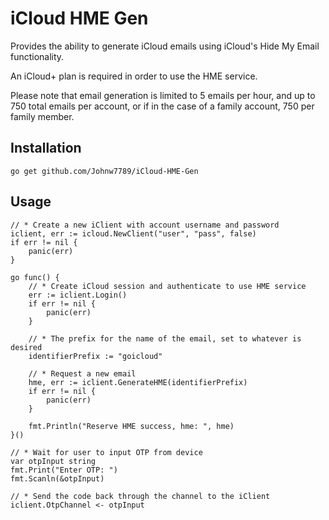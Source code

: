 # iCloud HME Gen
Provides the ability to generate iCloud emails using iCloud's Hide My Email functionality.

An iCloud+ plan is required in order to use the HME service.

Please note that email generation is limited to 5 emails per hour, and up to 750 total emails per account, or if in the case of a family account, 750 per family member. 

## Installation
``go get github.com/Johnw7789/iCloud-HME-Gen``

## Usage
```
// * Create a new iClient with account username and password
iclient, err := icloud.NewClient("user", "pass", false)
if err != nil {
	panic(err)
}

go func() {
	// * Create iCloud session and authenticate to use HME service
	err := iclient.Login()
	if err != nil {
		panic(err)
	}

	// * The prefix for the name of the email, set to whatever is desired
	identifierPrefix := "goicloud"

	// * Request a new email
	hme, err := iclient.GenerateHME(identifierPrefix)
	if err != nil {
		panic(err)
	}

	fmt.Println("Reserve HME success, hme: ", hme)
}()

// * Wait for user to input OTP from device
var otpInput string
fmt.Print("Enter OTP: ")
fmt.Scanln(&otpInput)

// * Send the code back through the channel to the iClient
iclient.OtpChannel <- otpInput
```
